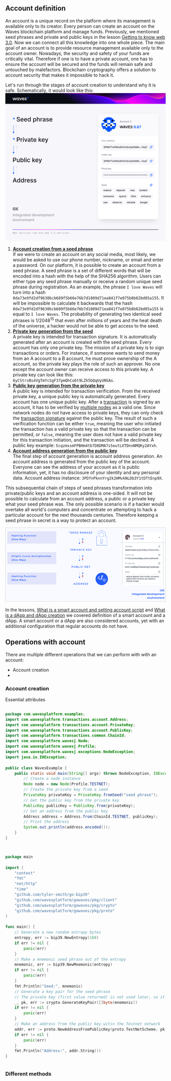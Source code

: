 ## Account definition ##

An account is a unique record on the platform where its management is available only to its creator. Every person can create an account on the Waves blockchain platform and manage funds. Previously, we mentioned seed phrases and private and public keys in the lesson [Getting to know web 3.0](#Digitalsignatureschapter). Now we can connect all this knowledge into one whole piece. The main goal of an account is to provide resource management available only to the account owner. Nowadays, the security and safety of your funds are critically vital. Therefore if one is to have a private account, one has to ensure the account will be secured and the funds will remain safe and untouched by malefactors. Blockchain cryptography offers a solution to account security that makes it impossible to hack it.

Let's run through the stages of account creation to understand why it is safe. Schematically, it would look like this:
![](./img/curve.png)

1. **<u>Account creation from a seed phrase</u>**   
If we were to create an account on any social media, most likely, we would be asked to use our phone number, nickname, or email and enter a password. On our platform, it is possible to create an account from a seed phrase. A seed phrase is a set of different words that will be encoded into a hash with the help of the SHA256 algorithm. Users can either type any seed phrase manually or receive a random unique seed phrase during registration. As an example, the phrase `I love Waves` will turn into a hash `0da73e9fd2df9630bcb689f5b66e76b7d1809d71ea841f7e075b8b82bd05a155`. It will be impossible to calculate it backwards that the hash `0da73e9fd2df9630bcb689f5b66e76b7d1809d71ea841f7e075b8b82bd05a155` is equal to `I love Waves`. The probability of generating two identical seed phrases is 1/2048<sup>15</sup> that even after millions of years and the heat death of the universe, a hacker would not be able to get access to the seed.
1. **<u>Private key generation from the seed</u>**  
A private key is intended for transaction signature. It is automatically generated after an account is created with the seed phrase. Every account has only one private key. The mission of a private key is to sign transactions or orders. For instance, if someone wants to send money from an A account to a B account, he must prove ownership of the A account, so the private key plays the role of such an approver. No one except the account owner can receive access to this private key. A private key can look like this: `6yCStrsBs4VgTmYcSgF37pmQhCo6t9LZk5bQqUyUNSAs`.
3. **<u>Public key generation from the private key</u>**  
A public key is intended for transaction verification. From the received private key, a unique public key is automatically generated. Every account has one unique public key. After a [transaction]() is signed by an account, it has to be verified by [multiple nodes](nodesofthewaves) as a valid one. Since network nodes do not have access to private keys, they can only check the [transaction signature](https://docs.waves.tech/en/blockchain/transaction/transaction-proof) against the public key. The result of such a verification function can be either `true`, meaning the user who initiated the transaction has a valid private key so that the transaction can be permitted, or `false`, meaning the user does not have a valid private key for this transaction initiation, and the transaction will be declined. A public key example: `5cqzmxsmFPBHm4tb7D8DMA7s5eutLXTDnnNMQKy2AYxh`.
4. **<u>Account address generation from the public key</u>**  
The final step of account generation is account address generation. An account address is generated from the public key of the account. Everyone can see the address of your account as it is public information, yet, it has no disclosure of your identity and any personal data. Account address instance: `3PDfnPknnYrg2k2HMvkNLDb3Y1tDTtEnp9X`.

This subsequential chain of steps of seed phrases transformation into private/public keys and an account address is one-sided. It will not be possible to calculate from an account address, a public or a private key what your seed phrase was. The only possible scenario is if a hacker would overtake all world's computers and concentrate on attempting to hack a particular account for the next thousands centuries. Therefore keeping a seed phrase in secret is a way to protect an account.

![](./img/keyswaves.png)

In the lessons, [What is a smart account and setting account script]() and [What is a dApp and dApp creation]() we covered definition of a smart account and a dApp. A smart account or a dApp are also considered accounts, yet with an additional configuration that regular accounts do not have.

## Operations with account ##

There are multiple different operations that we can perform with with an account:
- Account creation
- 


### Account creation ###

Essential attributes

<CodeBlock>

```js
```
```java
package com.wavesplatform.examples;
import com.wavesplatform.transactions.account.Address;
import com.wavesplatform.transactions.account.PrivateKey;
import com.wavesplatform.transactions.account.PublicKey;
import com.wavesplatform.transactions.common.ChainId;
import com.wavesplatform.wavesj.Node;
import com.wavesplatform.wavesj.Profile;
import com.wavesplatform.wavesj.exceptions.NodeException;
import java.io.IOException;

public class WavesExample {
    public static void main(String[] args) throws NodeException, IOException {
        // Create a node instance
        Node node = new Node(Profile.TESTNET);
        // Create the private key from a seed
        PrivateKey privateKey = PrivateKey.fromSeed("seed phrase");
        // Get the public key from the private key
        PublicKey publicKey = PublicKey.from(privateKey);
        // Get an address from the public key
        Address address = Address.from(ChainId.TESTNET, publicKey);
        // Print the address
        System.out.println(address.encoded());
    }
} 
```
```php
```
```csharp
```
```go
package main

import (
    "context"
    "fmt"
    "net/http"
    "time"
    "github.com/tyler-smith/go-bip39"
    "github.com/wavesplatform/gowaves/pkg/client"
    "github.com/wavesplatform/gowaves/pkg/crypto"
    "github.com/wavesplatform/gowaves/pkg/proto"
)

func main() {
    // Generate a new random entropy bytes
    entropy, err := bip39.NewEntropy(160)
    if err != nil {
        panic(err)
    }
    // Make a mnemonic seed phrase out of the entropy
    mnemonic, err := bip39.NewMnemonic(entropy)
    if err != nil {
        panic(err)
    }
    fmt.Println("Seed:", mnemonic)
    // Generate a key pair for the seed phrase
    // The private key (first value returned) is not used later, so it can be omitted
    _, pk, err := crypto.GenerateKeyPair([]byte(mnemonic))
    if err != nil {
        panic(err)
    }
    // Make an address from the public key witin the Testnet network
    addr, err := proto.NewAddressFromPublicKey(proto.TestNetScheme, pk)
    if err != nil {
        panic(err)
    }
    fmt.Println("Address:", addr.String())
} 
```
```python
```

</CodeBlock>

### Different methods ###


